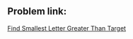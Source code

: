 ## Problem link:
[Find Smallest Letter Greater Than Target](https://leetcode.com/problems/find-smallest-letter-greater-than-target/)